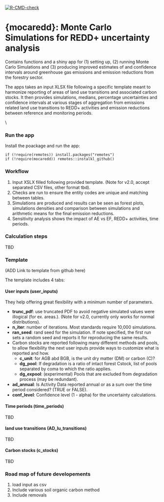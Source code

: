<!-- badges: start -->
[![R-CMD-check](https://github.com/openforis/mocaredd/actions/workflows/R-CMD-check.yaml/badge.svg)](https://github.com/openforis/mocaredd/actions/workflows/R-CMD-check.yaml)
<!-- badges: end -->


# {mocaredd}:  Monte Carlo Simulations for REDD+ uncertainty analysis

Contains functions and a shiny app for (1) setting up, (2) running Monte Carlo Simulations and (3) producing improved estimates of and confidence intervals around greenhouse gas emissions and emission reductions from the forestry sector.

The apps takes an input XLSX file following a specific template meant to harmonize reporting of areas of land use transitions and associated carbon stocks. It then provides simulations, medians, percentage uncertainties and confidence intervals at various stages of aggregation from emissions related land use transitions to REDD+ activities and emission reductions between reference and monitoring periods.

\  

### Run the app

Install the poackage and run the app:

    if (!require(remotes)) install.packages("remotes")
    if (!require(mocaredd)) remotes::instalkl_github()




### Workflow

1. Input XSLX filled following provided template. (Note for v2.0, accept separated CSV files, other format tbd).
1. Checks are run to ensure the entity codes are unique and matching between tables. 
1. Simulations are produced and results can be seen as forest plots, simulations densities and comparison between simulations and arithmetic means for the final emission reductions.
1. Sensitivity analysis shows the impact of AE vs EF, REDD+ activities, time periods.


### Calculation steps

TBD

### Template

(ADD Link to template from github here)

The template includes 4 tabs:

#### User inputs (user_inputs)
They help offering great flexibility with a minimum number of parameters.

- **trunc_pdf**: use truncated PDF to avoid negative simulated values were illogical (for ex. areas.). (Note for v2.0, currently only works for normal distributions).
- **n_iter**: number of iterations. Most standards require 10,000 simulations.
- **ran_seed**: rand seed for the simulation. If note specified, the first run sets a random seed and reports it for reproducing the same results. 
- Carbon stocks are reported following many different methods and pools, to allow flexibility the next user inputs provide ways to customize what is reported and how. 
    - **c_unit**: for AGB abd BGB, is the unit dry matter (DM) or carbon (C)?
    - **dg_pool**: If degradation is a ratio of intact forest Cstock, list of pools separated by coma to which the ratio applies.
    - **dg_expool**: (experimental) Pools that are excluded from degradation process (may be redundant).
- **ad_annual**: Is Activity Data reported annual or as a sum over the time period considered? (TRUE or FALSE).
- **conf_level**: Confidence level (1 - alpha) for the uncertainty calculations.

#### Time periods (time_periods)

TBD

#### land use transitions (AD_lu_transitions)

TBD

#### Carbon stocks (c_stocks)

TBD


### Road map of future developements

1. load input as csv 
1. Include various soil organic carbon method
1. Include removals

